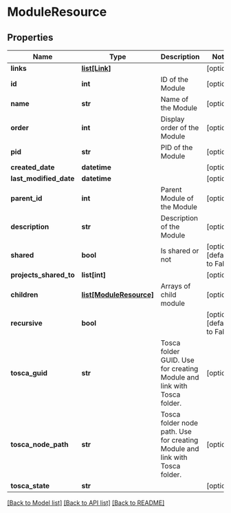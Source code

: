 # ModuleResource

## Properties
Name | Type | Description | Notes
------------ | ------------- | ------------- | -------------
**links** | [**list[Link]**](Link.md) |  | [optional] 
**id** | **int** | ID of the Module | [optional] 
**name** | **str** | Name of the Module | [optional] 
**order** | **int** | Display order of the Module | [optional] 
**pid** | **str** | PID of the Module | [optional] 
**created_date** | **datetime** |  | [optional] 
**last_modified_date** | **datetime** |  | [optional] 
**parent_id** | **int** | Parent Module of the Module | [optional] 
**description** | **str** | Description of the Module | [optional] 
**shared** | **bool** | Is shared or not | [optional] [default to False]
**projects_shared_to** | **list[int]** |  | [optional] 
**children** | [**list[ModuleResource]**](ModuleResource.md) | Arrays of child module | [optional] 
**recursive** | **bool** |  | [optional] [default to False]
**tosca_guid** | **str** | Tosca folder GUID. Use for creating Module and link with Tosca folder. | [optional] 
**tosca_node_path** | **str** | Tosca folder node path. Use for creating Module and link with Tosca folder. | [optional] 
**tosca_state** | **str** |  | [optional] 

[[Back to Model list]](../README.md#documentation-for-models) [[Back to API list]](../README.md#documentation-for-api-endpoints) [[Back to README]](../README.md)


